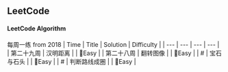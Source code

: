 

## LeetCode

#### LeetCode Algorithm

每周一练 from 2018
| Time | Title | Solution | Difficulty |
| --- | --- | --- | --- |
| 第二十九周 | 汉明距离 |  | Easy |
| 第二十八周 | 翻转图像 |  | Easy |
| # | 宝石与石头 |  | Easy |
| # | 判断路线成圈 |  | Easy |

